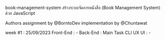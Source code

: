 book-management-system
สร้างระบบจัดการหนังสือ (Book Management System) ด้วย JavaScript

Authors
assignment by @BorntoDev
implementation by @Chuntawat

week #1 : 25/09/2023
Front-End : -
Back-End : Main Task CLI
UX UI : -


